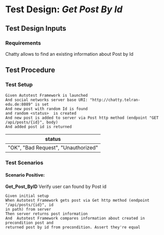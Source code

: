 
# Test Design: *Get Post By Id*

## Test Design Inputs

### Requirements

 Chatty allows to find an existing information about Post by Id

## Test Procedure

### Test Setup

```gherkin
Given Autotest Framework is launched
And social networks server base URI: "http://chatty.telran-edu.de:8089" is set
And new post with random Id is found
and random <status>  is created
And new post is added to server via Post http method (endpoint "GET /api/posts/{id}", body)
And added post id is returned
```

| status           |
|------------------|
| "OK", "Bad Request", "Unauthorized" |

### Test Scenarios

#### Scenario Positive:
**Get_Post_ByID** Verify user can  found by Post id
```gherkin
Given initial setup
When Autotest Framework gets post via Get http method (endpoint "/api/posts/{id}", id
in path) from server
Then server returns post information
And  Autotest Framework compares information about created in precondition post and
returned post by id from precondition. Assert they're equal
```


